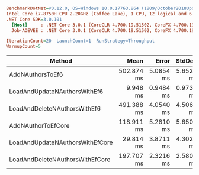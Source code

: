 ``` ini

BenchmarkDotNet=v0.12.0, OS=Windows 10.0.17763.864 (1809/October2018Update/Redstone5)
Intel Core i7-8750H CPU 2.20GHz (Coffee Lake), 1 CPU, 12 logical and 6 physical cores
.NET Core SDK=3.0.101
  [Host]     : .NET Core 3.0.1 (CoreCLR 4.700.19.51502, CoreFX 4.700.19.51609), X64 RyuJIT
  Job-AOEVEE : .NET Core 3.0.1 (CoreCLR 4.700.19.51502, CoreFX 4.700.19.51609), X64 RyuJIT

IterationCount=20  LaunchCount=1  RunStrategy=Throughput  
WarmupCount=5  

```
|                          Method |       Mean |     Error |    StdDev |
|-------------------------------- |-----------:|----------:|----------:|
|                AddNAuthorsToEf6 | 502.874 ms | 5.0854 ms | 5.6524 ms |
|    LoadAndUpdateNAuthorsWithEf6 |   9.948 ms | 0.9484 ms | 0.9739 ms |
|    LoadAndDeleteNAuthorsWithEf6 | 491.388 ms | 4.0540 ms | 4.5060 ms |
|              AddNAuthorToEfCore | 118.911 ms | 5.2810 ms | 5.6506 ms |
| LoadAndUpdateNAuthorsWithEfCore |  29.814 ms | 3.8711 ms | 4.3028 ms |
| LoadAndDeleteNAuthorsWithEfCore | 197.707 ms | 2.3216 ms | 2.5804 ms |
